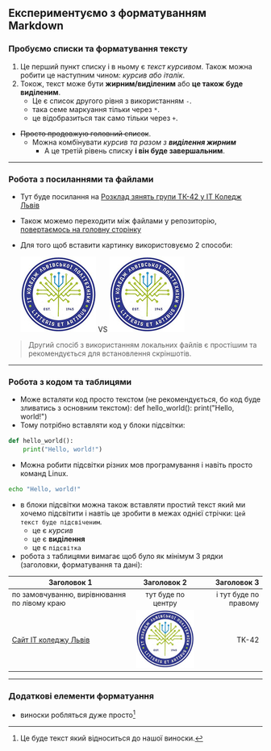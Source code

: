 ## Експериментуємо з форматуванням Markdown

### Пробуємо списки та форматування тексту
1. Це перший пункт списку і в ньому є _текст курсивом_. Також можна робити це наступним чином: *курсив або італік*.
1. Токож, текст може бути __жирним/виділеним__ або **це також буде виділеним**.
    - Це є список другого рівня з використанням `-`.
    * така семе маркуання тільки через `*`.
    + це відобразиться так само тільки через `+`.
- ~~Просто продовжую головний список~~.
    - Можна комбінувати _курсив та разом з **виділення жирним**_
        - А це третій рівень списку __і він буде завершальним__.

---

### Робота з посиланнями та файлами
- Тут буде посилання на [Розклад зянять групи ТК-42 у ІТ Коледж Львів](https://itcollege.lviv.ua/rozklad-1-sem-23-24/ "Переходимо по URL")
- Також можемо переходити між файлами у репозиторію, [повертаємось на головну сторінку](../README.md)
- Для того щоб вставити картинку використовуємо 2 способи:

    ![будь-який текст](https://github.com/BobasB/2023_tk42_oop/raw/main/init/pictures/logo-lit.jpg "Не забуваємо змінити blob на raw") VS ![будь-який текст](pictures/logo-lit.jpg "Переходимо локально до файлу")

> Другий спосіб з використанням локальних файлів є простішим та рекомендується для встановлення скріншотів.

---

### Робота з кодом та таблицями
+ Може всталяти код просто текстом (не рекомендується, бо код буде зливатись з основним текстом):
    def hello_world():
        print("Hello, world!")
+ Тому потрібно вставляти код у блоки підсвітки:
```python
def hello_world():
    print("Hello, world!")
```
+ Можна робити підсвітки різних мов програмування і навіть просто команд Linux.
```bash
echo "Hello, world!"
```
+ в блоки підсвітки можна також вставляти простий текст який ми хочемо підсвітити і навтіь це зробити в межах однієї стрічки: `Цей текст буде підсвіченим`.
    - це є _курсив_
    - це є __виділення__
    - це є `підсвітка`
+ робота з таблицями вимагає щоб було як мінімум 3 рядки (заголовки, форматування та дані):

| Заголовок 1 | Заголовок 2 | Заголовок 3 |
|---|:---:|---:|
| по замовчуванню, вирівнювання по лівому краю | тут буде по центру | і тут буде по правому |
| [Сайт ІТ коледжу Львів](https://itcollege.lviv.ua) | ![logo](pictures/logo-lit.jpg) | TK-42 |

---

### Додаткові елементи форматуання
+ виноски робляться дуже просто[^info]

[^info]: Це буде текст який відноситься до нашої виноски.


